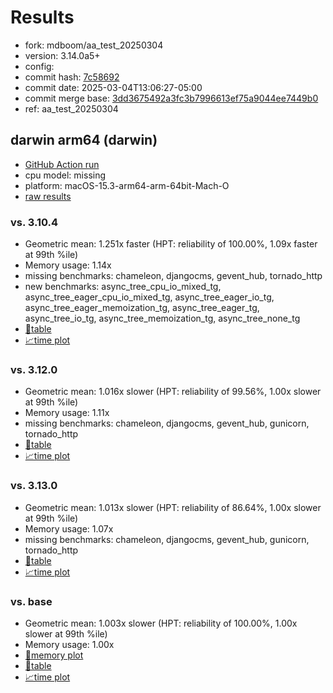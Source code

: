 # Results

- fork: mdboom/aa_test_20250304
- version: 3.14.0a5+
- config: 
- commit hash: [7c58692](https://github.com/mdboom/cpython/commit/7c58692)
- commit date: 2025-03-04T13:06:27-05:00
- commit merge base: [3dd3675492a3fc3b7996613ef75a9044ee7449b0](https://github.com/python/cpython/commit/3dd3675492a3fc3b7996613ef75a9044ee7449b0)
- ref: aa_test_20250304

## darwin arm64 (darwin)

- [GitHub Action run](https://github.com/faster-cpython/benchmarking/actions/runs/13660055920)
- cpu model: missing
- platform: macOS-15.3-arm64-arm-64bit-Mach-O
- [raw results](bm-20250304-darwin-arm64-mdboom-aa_test_20250304-3.14.0a5%2B-7c58692.json)

### vs. 3.10.4

- Geometric mean: 1.251x faster (HPT: reliability of 100.00%, 1.09x faster at 99th %ile)
- Memory usage: 1.14x
- missing benchmarks: chameleon, djangocms, gevent_hub, tornado_http
- new benchmarks: async_tree_cpu_io_mixed_tg, async_tree_eager_cpu_io_mixed_tg, async_tree_eager_io_tg, async_tree_eager_memoization_tg, async_tree_eager_tg, async_tree_io_tg, async_tree_memoization_tg, async_tree_none_tg
- [📄table](bm-20250304-darwin-arm64-mdboom-aa_test_20250304-3.14.0a5%2B-7c58692-vs-3.10.4.md)
- [📈time plot](bm-20250304-darwin-arm64-mdboom-aa_test_20250304-3.14.0a5%2B-7c58692-vs-3.10.4.svg)

### vs. 3.12.0

- Geometric mean: 1.016x slower (HPT: reliability of 99.56%, 1.00x slower at 99th %ile)
- Memory usage: 1.11x
- missing benchmarks: chameleon, djangocms, gevent_hub, gunicorn, tornado_http
- [📄table](bm-20250304-darwin-arm64-mdboom-aa_test_20250304-3.14.0a5%2B-7c58692-vs-3.12.0.md)
- [📈time plot](bm-20250304-darwin-arm64-mdboom-aa_test_20250304-3.14.0a5%2B-7c58692-vs-3.12.0.svg)

### vs. 3.13.0

- Geometric mean: 1.013x slower (HPT: reliability of 86.64%, 1.00x slower at 99th %ile)
- Memory usage: 1.07x
- missing benchmarks: chameleon, djangocms, gevent_hub, gunicorn, tornado_http
- [📄table](bm-20250304-darwin-arm64-mdboom-aa_test_20250304-3.14.0a5%2B-7c58692-vs-3.13.0.md)
- [📈time plot](bm-20250304-darwin-arm64-mdboom-aa_test_20250304-3.14.0a5%2B-7c58692-vs-3.13.0.svg)

### vs. base

- Geometric mean: 1.003x slower (HPT: reliability of 100.00%, 1.00x slower at 99th %ile)
- Memory usage: 1.00x
- [🧠memory plot](bm-20250304-darwin-arm64-mdboom-aa_test_20250304-3.14.0a5%2B-7c58692-vs-base-mem.svg)
- [📄table](bm-20250304-darwin-arm64-mdboom-aa_test_20250304-3.14.0a5%2B-7c58692-vs-base.md)
- [📈time plot](bm-20250304-darwin-arm64-mdboom-aa_test_20250304-3.14.0a5%2B-7c58692-vs-base.svg)

